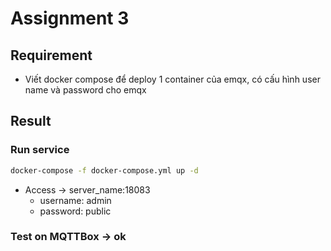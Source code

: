 # Assignment 3

## Requirement
- Viết docker compose để deploy 1 container của emqx, có cấu hình user name và password cho emqx

## Result

### Run service

```bash
docker-compose -f docker-compose.yml up -d
```
- Access -> server_name:18083
  - username: admin
  - password: public

### Test on MQTTBox -> ok